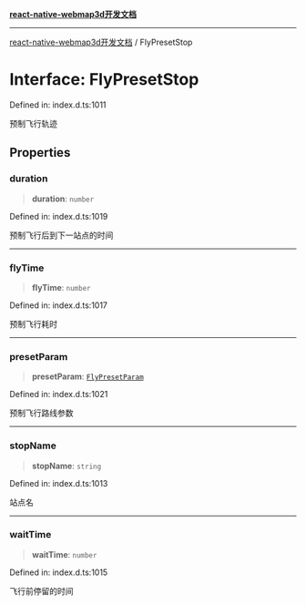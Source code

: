 [**react-native-webmap3d开发文档**](../README.md)

***

[react-native-webmap3d开发文档](../globals.md) / FlyPresetStop

# Interface: FlyPresetStop

Defined in: index.d.ts:1011

预制飞行轨迹

## Properties

### duration

> **duration**: `number`

Defined in: index.d.ts:1019

预制飞行后到下一站点的时间

***

### flyTime

> **flyTime**: `number`

Defined in: index.d.ts:1017

预制飞行耗时

***

### presetParam

> **presetParam**: [`FlyPresetParam`](../type-aliases/FlyPresetParam.md)

Defined in: index.d.ts:1021

预制飞行路线参数

***

### stopName

> **stopName**: `string`

Defined in: index.d.ts:1013

站点名

***

### waitTime

> **waitTime**: `number`

Defined in: index.d.ts:1015

飞行前停留的时间
